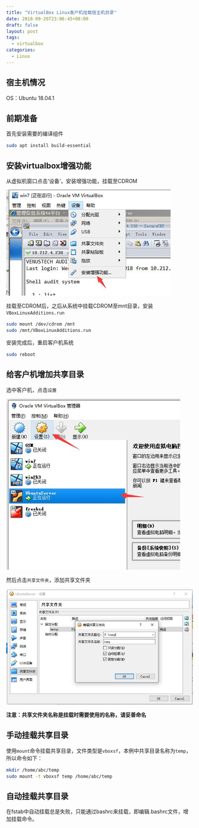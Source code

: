```yaml
---
title: "VirtualBox Linux客户机挂载宿主机目录"
date: 2018-09-26T23:06:45+08:00
draft: false
layout: post
tags:
  - virtualbox
categories:
  - Linux
---
```


## 宿主机情况
OS：Ubuntu 18.04.1

## 前期准备
首先安装需要的编译组件
```bash
sudo apt install build-essential
```
<!--more-->
## 安装virtualbox增强功能

从虚拟机窗口点击‘设备’，安装增强功能，挂载至CDROM

![](https://raw.githubusercontent.com/istek/img/master/imgTIM-20180926220341.jpg)

挂载至CDROM后，之后从系统中挂载CDROM至mnt目录，安装`VBoxLinuxAdditions.run`
```bash
sudo mount /dev/cdrom /mnt
sudo /mnt/VBoxLinuxAdditions.run
```

安装完成后，重启客户机系统

```bash
sudo reboot
```

## 给客户机增加共享目录

选中客户机，点击`设置`

![](https://raw.githubusercontent.com/istek/img/master/imgTIM-20180926221337.jpg)

然后点击`共享文件夹`，添加共享文件夹

![](https://raw.githubusercontent.com/istek/img/master/imgTIM-20180926221519.jpg)

**注意：共享文件夹名称是挂载时需要使用的名称，请妥善命名**

## 手动挂载共享目录

使用`mount`命令挂载共享目录，文件类型是`vboxsf`，本例中共享目录名称为`temp`，所以命令如下：

```bash
mkdir /home/abc/temp
sudo mount -t vboxsf temp /home/abc/temp
```

## 自动挂载共享目录

在fstab中自动挂载总是失败，只能通过bashrc来挂载，即编辑.bashrc文件，增加挂载命令。


